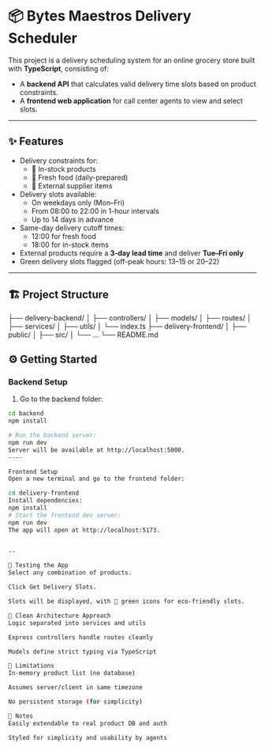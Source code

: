 # 📦 Bytes Maestros Delivery Scheduler

This project is a delivery scheduling system for an online grocery store built with **TypeScript**, consisting of:

- A **backend API** that calculates valid delivery time slots based on product constraints.
- A **frontend web application** for call center agents to view and select slots.

---

## ✨ Features

- Delivery constraints for:
  - 🏬 In-stock products
  - 🥗 Fresh food (daily-prepared)
  - 🤝 External supplier items
- Delivery slots available:
  - On weekdays only (Mon–Fri)
  - From 08:00 to 22:00 in 1-hour intervals
  - Up to 14 days in advance
- Same-day delivery cutoff times:
  - 12:00 for fresh food
  - 18:00 for in-stock items
- External products require a **3-day lead time** and deliver **Tue–Fri only**
- Green delivery slots flagged (off-peak hours: 13–15 or 20–22)

---

## 🏗️ Project Structure


├── delivery-backend/
│ ├── controllers/
│ ├── models/
│ ├── routes/
│ ├── services/
│ ├── utils/
│ └── index.ts
├── delivery-frontend/
│ ├── public/
│ ├── src/
│ └── ...
└── README.md



## ⚙️ Getting Started

### Backend Setup

1. Go to the backend folder:


```bash
cd backend
npm install

# Run the backend server:
npm run dev
Server will be available at http://localhost:5000.
----

Frontend Setup
Open a new terminal and go to the frontend folder:

cd delivery-frontend
Install dependencies:
npm install
# Start the frontend dev server:
npm run dev
The app will open at http://localhost:5173.


--

🧪 Testing the App
Select any combination of products.

Click Get Delivery Slots.

Slots will be displayed, with 🌿 green icons for eco-friendly slots.

📁 Clean Architecture Approach
Logic separated into services and utils

Express controllers handle routes cleanly

Models define strict typing via TypeScript

🚫 Limitations
In-memory product list (no database)

Assumes server/client in same timezone

No persistent storage (for simplicity)

🧠 Notes
Easily extendable to real product DB and auth

Styled for simplicity and usability by agents